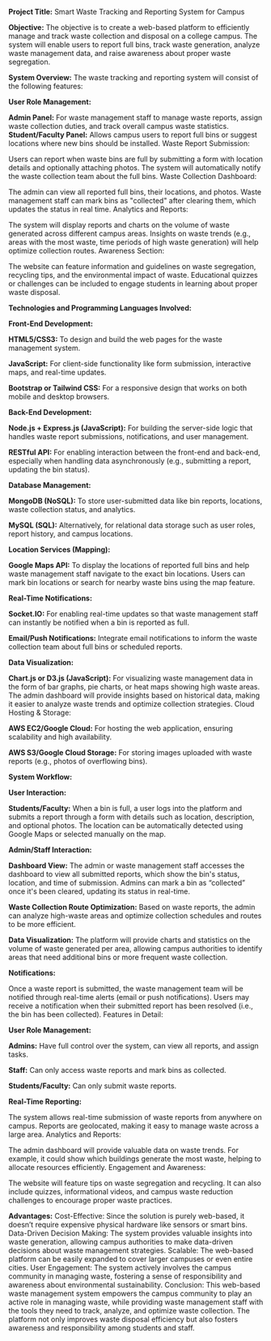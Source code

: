 **Project Title:** Smart Waste Tracking and Reporting System for Campus

**Objective:**
The objective is to create a web-based platform to efficiently manage and track waste collection and disposal on a college campus. The system will enable users to report full bins, track waste generation, analyze waste management data, and raise awareness about proper waste segregation.

**System Overview:**
The waste tracking and reporting system will consist of the following features:

**User Role Management:**

**Admin Panel:** For waste management staff to manage waste reports, assign waste collection duties, and track overall campus waste statistics.
**Student/Faculty Panel:** Allows campus users to report full bins or suggest locations where new bins should be installed.
Waste Report Submission:

Users can report when waste bins are full by submitting a form with location details and optionally attaching photos.
The system will automatically notify the waste collection team about the full bins.
Waste Collection Dashboard:

The admin can view all reported full bins, their locations, and photos.
Waste management staff can mark bins as "collected" after clearing them, which updates the status in real time.
Analytics and Reports:

The system will display reports and charts on the volume of waste generated across different campus areas.
Insights on waste trends (e.g., areas with the most waste, time periods of high waste generation) will help optimize collection routes.
Awareness Section:

The website can feature information and guidelines on waste segregation, recycling tips, and the environmental impact of waste.
Educational quizzes or challenges can be included to engage students in learning about proper waste disposal.

**Technologies and Programming Languages Involved:**

**Front-End Development:**

**HTML5/CSS3:** To design and build the web pages for the waste management system.

**JavaScript:** For client-side functionality like form submission, interactive maps, and real-time updates.

**Bootstrap or Tailwind CSS:** For a responsive design that works on both mobile and desktop browsers.

**Back-End Development:**

**Node.js + Express.js (JavaScript):** For building the server-side logic that handles waste report submissions, notifications, and user management.

**RESTful API:** For enabling interaction between the front-end and back-end, especially when handling data asynchronously (e.g., submitting a report, updating the bin status).

**Database Management:**

**MongoDB (NoSQL):** To store user-submitted data like bin reports, locations, waste collection status, and analytics.

**MySQL (SQL):** Alternatively, for relational data storage such as user roles, report history, and campus locations.

**Location Services (Mapping):**

**Google Maps API:** To display the locations of reported full bins and help waste management staff navigate to the exact bin locations.
Users can mark bin locations or search for nearby waste bins using the map feature.

**Real-Time Notifications:**

**Socket.IO:** For enabling real-time updates so that waste management staff can instantly be notified when a bin is reported as full.

**Email/Push Notifications:** Integrate email notifications to inform the waste collection team about full bins or scheduled reports.

**Data Visualization:**

**Chart.js or D3.js (JavaScript):** For visualizing waste management data in the form of bar graphs, pie charts, or heat maps showing high waste areas.
The admin dashboard will provide insights based on historical data, making it easier to analyze waste trends and optimize collection strategies.
Cloud Hosting & Storage:

**AWS EC2/Google Cloud:** For hosting the web application, ensuring scalability and high availability.

**AWS S3/Google Cloud Storage:** For storing images uploaded with waste reports (e.g., photos of overflowing bins).

**System Workflow:**

**User Interaction:**

**Students/Faculty:** When a bin is full, a user logs into the platform and submits a report through a form with details such as location, description, and optional photos.
The location can be automatically detected using Google Maps or selected manually on the map.

**Admin/Staff Interaction:**

**Dashboard View:** The admin or waste management staff accesses the dashboard to view all submitted reports, which show the bin's status, location, and time of submission.
Admins can mark a bin as “collected” once it's been cleared, updating its status in real-time.

**Waste Collection Route Optimization:** Based on waste reports, the admin can analyze high-waste areas and optimize collection schedules and routes to be more efficient.

**Data Visualization:** The platform will provide charts and statistics on the volume of waste generated per area, allowing campus authorities to identify areas that need additional bins or more frequent waste collection.

**Notifications:**

Once a waste report is submitted, the waste management team will be notified through real-time alerts (email or push notifications).
Users may receive a notification when their submitted report has been resolved (i.e., the bin has been collected).
Features in Detail:

**User Role Management:**

**Admins:** Have full control over the system, can view all reports, and assign tasks.

**Staff:** Can only access waste reports and mark bins as collected.

**Students/Faculty:** Can only submit waste reports.

**Real-Time Reporting:**

The system allows real-time submission of waste reports from anywhere on campus. Reports are geolocated, making it easy to manage waste across a large area.
Analytics and Reports:

The admin dashboard will provide valuable data on waste trends. For example, it could show which buildings generate the most waste, helping to allocate resources efficiently.
Engagement and Awareness:

The website will feature tips on waste segregation and recycling. It can also include quizzes, informational videos, and campus waste reduction challenges to encourage proper waste practices.

**Advantages:**
Cost-Effective: Since the solution is purely web-based, it doesn’t require expensive physical hardware like sensors or smart bins.
Data-Driven Decision Making: The system provides valuable insights into waste generation, allowing campus authorities to make data-driven decisions about waste management strategies.
Scalable: The web-based platform can be easily expanded to cover larger campuses or even entire cities.
User Engagement: The system actively involves the campus community in managing waste, fostering a sense of responsibility and awareness about environmental sustainability.
Conclusion:
This web-based waste management system empowers the campus community to play an active role in managing waste, while providing waste management staff with the tools they need to track, analyze, and optimize waste collection. The platform not only improves waste disposal efficiency but also fosters awareness and responsibility among students and staff.
